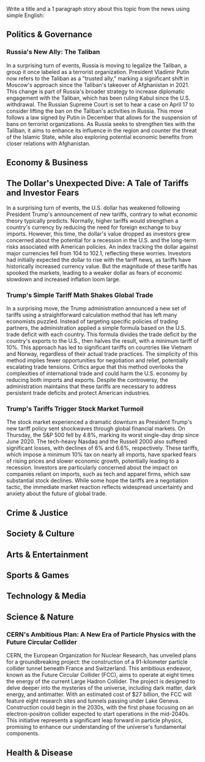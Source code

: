 Write a title and a 1 paragraph story about this topic from the news using simple English:

## Politics & Governance

### Russia's New Ally: The Taliban

In a surprising turn of events, Russia is moving to legalize the Taliban, a group it once labeled as a terrorist organization. President Vladimir Putin now refers to the Taliban as a "trusted ally," marking a significant shift in Moscow's approach since the Taliban's takeover of Afghanistan in 2021. This change is part of Russia's broader strategy to increase diplomatic engagement with the Taliban, which has been ruling Kabul since the U.S. withdrawal. The Russian Supreme Court is set to hear a case on April 17 to consider lifting the ban on the Taliban's activities in Russia. This move follows a law signed by Putin in December that allows for the suspension of bans on terrorist organizations. As Russia seeks to strengthen ties with the Taliban, it aims to enhance its influence in the region and counter the threat of the Islamic State, while also exploring potential economic benefits from closer relations with Afghanistan.

## Economy & Business

## The Dollar's Unexpected Dive: A Tale of Tariffs and Investor Fears

In a surprising turn of events, the U.S. dollar has weakened following President Trump's announcement of new tariffs, contrary to what economic theory typically predicts. Normally, higher tariffs would strengthen a country's currency by reducing the need for foreign exchange to buy imports. However, this time, the dollar's value dropped as investors grew concerned about the potential for a recession in the U.S. and the long-term risks associated with American policies. An index tracking the dollar against major currencies fell from 104 to 102.1, reflecting these worries. Investors had initially expected the dollar to rise with the tariff news, as tariffs have historically increased currency value. But the magnitude of these tariffs has spooked the markets, leading to a weaker dollar as fears of economic slowdown and increased inflation loom large.

### Trump's Simple Tariff Math Shakes Global Trade

In a surprising move, the Trump administration announced a new set of tariffs using a straightforward calculation method that has left many economists puzzled. Instead of targeting specific policies of trading partners, the administration applied a simple formula based on the U.S. trade deficit with each country. This formula divides the trade deficit by the country's exports to the U.S., then halves the result, with a minimum tariff of 10%. This approach has led to significant tariffs on countries like Vietnam and Norway, regardless of their actual trade practices. The simplicity of this method implies fewer opportunities for negotiation and relief, potentially escalating trade tensions. Critics argue that this method overlooks the complexities of international trade and could harm the U.S. economy by reducing both imports and exports. Despite the controversy, the administration maintains that these tariffs are necessary to address persistent trade deficits and protect American industries.

### Trump's Tariffs Trigger Stock Market Turmoil

The stock market experienced a dramatic downturn as President Trump's new tariff policy sent shockwaves through global financial markets. On Thursday, the S&P 500 fell by 4.8%, marking its worst single-day drop since June 2020. The tech-heavy Nasdaq and the Russell 2000 also suffered significant losses, with declines of 6% and 6.6%, respectively. These tariffs, which impose a minimum 10% tax on nearly all imports, have sparked fears of rising prices and slower economic growth, potentially leading to a recession. Investors are particularly concerned about the impact on companies reliant on imports, such as tech and apparel firms, which saw substantial stock declines. While some hope the tariffs are a negotiation tactic, the immediate market reaction reflects widespread uncertainty and anxiety about the future of global trade.

## Crime & Justice

## Society & Culture

## Arts & Entertainment

## Sports & Games

## Technology & Media

## Science & Nature

### CERN's Ambitious Plan: A New Era of Particle Physics with the Future Circular Collider

CERN, the European Organization for Nuclear Research, has unveiled plans for a groundbreaking project: the construction of a 91-kilometer particle collider tunnel beneath France and Switzerland. This ambitious endeavor, known as the Future Circular Collider (FCC), aims to operate at eight times the energy of the current Large Hadron Collider. The project is designed to delve deeper into the mysteries of the universe, including dark matter, dark energy, and antimatter. With an estimated cost of $27 billion, the FCC will feature eight research sites and tunnels passing under Lake Geneva. Construction could begin in the 2030s, with the first phase focusing on an electron-positron collider expected to start operations in the mid-2040s. This initiative represents a significant leap forward in particle physics, promising to enhance our understanding of the universe's fundamental components.

## Health & Disease

